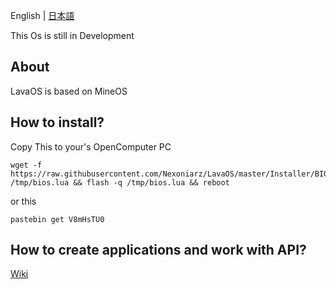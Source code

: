 English | [日本語](https://github.com/Nexoniarz/LavaOS/blob/master/README-jp_JP.md)

This Os is still in Development

## About

LavaOS is based on MineOS

## How to install?

Copy This to your's OpenComputer PC

	wget -f https://raw.githubusercontent.com/Nexoniarz/LavaOS/master/Installer/BIOS.lua /tmp/bios.lua && flash -q /tmp/bios.lua && reboot

or this

	pastebin get V8mHsTU0

## How to create applications and work with API?

[Wiki](https://github.com/IgorTimofeev/MineOS/wiki)

